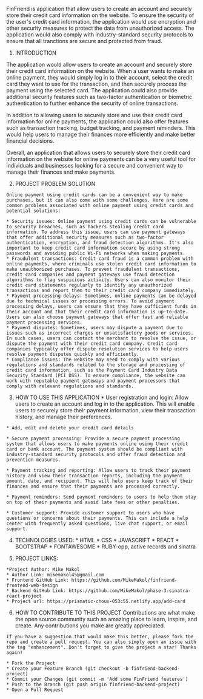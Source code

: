 FinFriend is application that allow users to create an account and securely store their credit card information on the website. To ensure the security of the user's credit card information, the application would use encryption and other security measures to protect the data from unauthorized access. The application would also comply with industry-standard security protocols to ensure that all tranctions are secure and protected from fraud.

  1. INTRODUCTION

  The application would allow users to create an account and securely store their credit card information on the website. When a user wants to make an online payment, they would simply log in to their account, select the credit card they want to use for the transaction, and then securely process the payment using the selected card. The application could also provide additional security features such as two-factor authentication or biometric authentication to further enhance the security of online transactions.

  In addition to allowing users to securely store and use their credit card information for online payments, the application could also offer features such as transaction tracking, budget tracking, and payment reminders. This would help users to manage their finances more efficiently and make better financial decisions.

  Overall, an application that allows users to securely store their credit card information on the website for online payments can be a very useful tool for individuals and businesses looking for a secure and convenient way to manage their finances and make payments.

  2. PROJECT PROBLEM SOLUTION

    Online payment using credit cards can be a convenient way to make purchases, but it can also come with some challenges. Here are some common problems associated with online payment using credit cards and potential solutions:

    * Security issues: Online payment using credit cards can be vulnerable to security breaches, such as hackers stealing credit card information. To address this issue, users can use payment gateways that offer additional security measures such as two-factor authentication, encryption, and fraud detection algorithms. It's also important to keep credit card information secure by using strong passwords and avoiding public Wi-Fi networks when making payments.
    * Fraudulent transactions: Credit card fraud is a common problem with online payments, where criminals use stolen credit card information to make unauthorized purchases. To prevent fraudulent transactions, credit card companies and payment gateways use fraud detection algorithms to flag suspicious activity. Users can also monitor their credit card statements regularly to identify any unauthorized transactions and report them to their credit card company immediately.
    * Payment processing delays: Sometimes, online payments can be delayed due to technical issues or processing errors. To avoid payment processing delays, users can ensure that they have sufficient funds in their account and that their credit card information is up-to-date. Users can also choose payment gateways that offer fast and reliable payment processing services.
    * Payment disputes: Sometimes, users may dispute a payment due to issues such as incorrect charges or unsatisfactory goods or services. In such cases, users can contact the merchant to resolve the issue, or dispute the payment with their credit card company. Credit card companies typically offer dispute resolution services to help users resolve payment disputes quickly and efficiently.
    * Compliance issues: The website may need to comply with various regulations and standards related to the storage and processing of credit card information, such as the Payment Card Industry Data Security Standard (PCI DSS). To ensure compliance, the website can work with reputable payment gateways and payment processors that comply with relevant regulations and standards.

  3. HOW TO USE THIS APPLICATION
    * User registration and login: Allow users to create an account and log in to the application. This will enable users to securely store their payment information, view their transaction history, and manage their preferences.

    * Add, edit and delete your credit card details

    * Secure payment processing: Provide a secure payment processing system that allows users to make payments online using their credit card or bank account. The payment system should be compliant with industry-standard security protocols and offer fraud detection and prevention measures.

    * Payment tracking and reporting: Allow users to track their payment history and view their transaction reports, including the payment amount, date, and recipient. This will help users keep track of their finances and ensure that their payments are processed correctly.

    * Payment reminders: Send payment reminders to users to help them stay on top of their payments and avoid late fees or other penalties.

    * Customer support: Provide customer support to users who have questions or concerns about their payments. This can include a help center with frequently asked questions, live chat support, or email support.

  4. TECHNOLOGIES USED:
    * HTML
    * CSS
    * JAVASCRIFT
    * REACT
    * BOOTSTRAP
    * FONTAWESOME
    * RUBY-opp, active records and sinatra

  5. PROJECT LINKS:

    *Project Author: Mike Makol
    * Author Link: mikemakol45@gmail.com
    * Frontend GitHub Link: https://github.com/MikeMakol/finfriend-frontend-web-design
    * Backend GitHub Link: https://github.com/MikeMakol/phase-3-sinatra-react-project
    * Project url: https://prismatic-choux-053c55.netlify.app/add-card

  6. HOW TO CONTRIBUTE TO THIS PROJECT
    Contributions are what make the open source community such an amazing place to learn, inspire, and create. Any contributions you make are greatly appreciated.

    If you have a suggestion that would make this better, please fork the repo and create a pull request. You can also simply open an issue with the tag "enhancement". Don't forget to give the project a star! Thanks again!

    * Fork the Project
    * Create your Feature Branch (git checkout -b finfriend-backend-project)
    * Commit your Changes (git commit -m 'Add some FinFriend features')
    * Push to the Branch (git push origin finfriend-backend-project)
    * Open a Pull Request